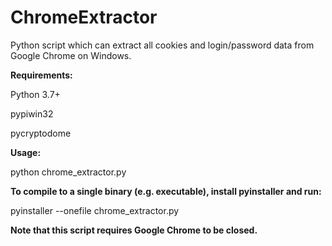 # ChromeExtractor
Python script which can extract all cookies and login/password data from Google Chrome on Windows.

**Requirements:**

  Python 3.7+

  pypiwin32

  pycryptodome


**Usage:**

  python chrome_extractor.py

**To compile to a single binary (e.g. executable), install pyinstaller and run:**

  pyinstaller --onefile chrome_extractor.py


**Note that this script requires Google Chrome to be closed.**
